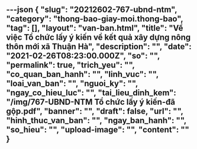 ---json
{
    "slug": "20212602-767-ubnd-ntm",
    "category": "thong-bao-giay-moi.thong-bao",
    "tag": [],
    "layout": "van-ban.html",
    "title": "Về việc Tổ chức lấy ý kiến về kết quả xây dựng nông thôn mới xã Thuận Hà",
    "description": "",
    "date": "2021-02-26T08:23:00.000Z",
    "so": "",
    "permalink": true,
    "trich_yeu": "",
    "co_quan_ban_hanh": "",
    "linh_vuc": "",
    "loai_van_ban": "",
    "nguoi_ky": "",
    "ngay_co_hieu_luc": "",
    "tai_lieu_dinh_kem": "/img/767-UBND-NTM Tổ chức lấy ý kiến-đã gộp.pdf",
    "banner": "",
    "draft": false,
    "url": "",
    "hinh_thuc_van_ban": "",
    "ngay_ban_hanh": "",
    "so_hieu": "",
    "upload-image": "",
    "__content__": ""
}
---
